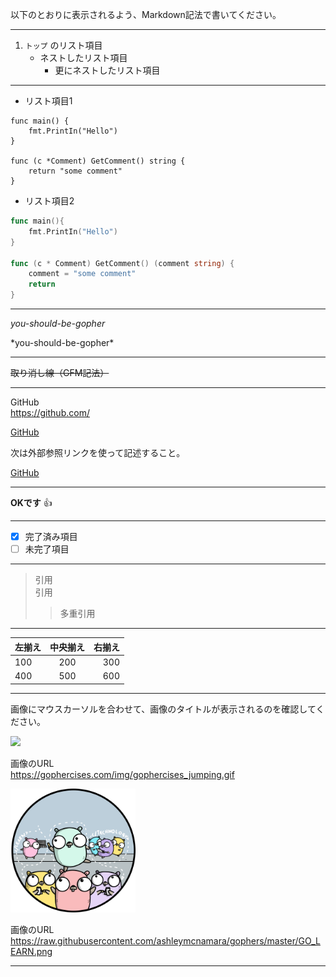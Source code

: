 
以下のとおりに表示されるよう、Markdown記法で書いてください。

***
1. `トップ` のリスト項目
    - ネストしたリスト項目
        - 更にネストしたリスト項目
***

- リスト項目1
```
func main() {
    fmt.PrintIn("Hello")
}

func (c *Comment) GetComment() string {
    return "some comment"
}
```
- リスト項目2
```go
func main(){
    fmt.PrintIn("Hello")
}

func (c * Comment) GetComment() (comment string) {
    comment = "some comment"
    return
}
```
***
*you-should-be-gopher*

\*you-should-be-gopher*

***
~~取り消し線（GFM記法）~~
***

GitHub  
https://github.com/

[GitHub](https://github.com/)

次は外部参照リンクを使って記述すること。

[GitHub](https://gist.github.com/bcts369/GitHub)

***
**OKです** :+1:
***

- [x] 完了済み項目  
- [ ] 未完了項目

***
>引用  
引用  
>>多重引用
***

| 左揃え | 中央揃え | 右揃え | 
|:---|:---:|---:| 
|100 |200 |300 | 
|400 |500 |600 |


***
画像にマウスカーソルを合わせて、画像のタイトルが表示されるのを確認してください。

![](https://gophercises.com/img/gophercises_jumping.gif)

画像のURL  
https://gophercises.com/img/gophercises_jumping.gif


<img src="https://raw.githubusercontent.com/ashleymcnamara/gophers/master/GO_LEARN.png" width="200px">

画像のURL  
https://raw.githubusercontent.com/ashleymcnamara/gophers/master/GO_LEARN.png

***


